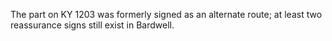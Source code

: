 The part on KY 1203 was formerly signed as an alternate route; at least two reassurance signs still exist in Bardwell.
